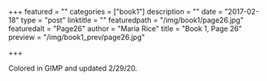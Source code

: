 +++
featured = ""
categories = ["book1"]
description = ""
date = "2017-02-18"
type = "post"
linktitle = ""
featuredpath = "/img/book1/page26.jpg"
featuredalt = "Page26"
author = "Maria Rice"
title = "Book 1, Page 26"
preview = "/img/book1_prev/page26.jpg"

+++

Colored in GIMP and updated 2/29/20.